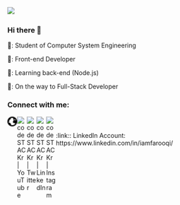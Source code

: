 ![](https://komarev.com/ghpvc/?username=your-github-username&label=PROFILE+VIEWS)
### Hi there 👋

:pushpin:: Student of Computer System Engineering

:pushpin:: Front-end Developer

:pushpin:: Learning back-end (Node.js)

:pushpin:: On the way to Full-Stack Developer
<!--
**iamfarooqi/iamfarooqi** is a ✨ _special_ ✨ repository because its `README.md` (this file) appears on your GitHub profile.

Here are some ideas to get you started:

- 🔭 I’m currently working on ...
- 🌱 I’m currently learning ...
- 👯 I’m looking to collaborate on ...
- 🤔 I’m looking for help with ...
- 💬 Ask me about ...
- 📫 How to reach me: ...
- 😄 Pronouns: ...
- ⚡ Fun fact: ...
-->

### Connect with me:

[<img align="left" alt="codeSTACKr.com" width="22px" src="https://raw.githubusercontent.com/iconic/open-iconic/master/svg/globe.svg" />][website]
[<img align="left" alt="codeSTACKr | YouTube" width="22px" src="https://cdn.jsdelivr.net/npm/simple-icons@v3/icons/youtube.svg" />][youtube]
[<img align="left" alt="codeSTACKr | Twitter" width="22px" src="https://cdn.jsdelivr.net/npm/simple-icons@v3/icons/twitter.svg" />][twitter]
[<img align="left" alt="codeSTACKr | LinkedIn" width="22px" src="https://cdn.jsdelivr.net/npm/simple-icons@v3/icons/linkedin.svg" />][linkedin]
[<img align="left" alt="codeSTACKr | Instagram" width="22px" src="https://cdn.jsdelivr.net/npm/simple-icons@v3/icons/instagram.svg" />][instagram]

[website]: https://www.corecis.org
[twitter]: https://twitter.com/Muhammad_ashir1
[youtube]: https://www.youtube.com/masTechDeveloper
[instagram]: https://www.instagram.com/invites/contact/?i=1butnyfkbzct0&utm_content=z92jjj
[linkedin]: https://www.linkedin.com/in/iamfarooqi/

<br />
<br />
:link:: LinkedIn Account: https://www.linkedin.com/in/iamfarooqi/
